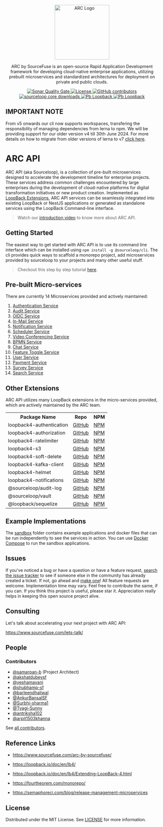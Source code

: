 <p align="center">
  <a href="https://sourcefuse.github.io/arc-docs/arc-api-docs" target="blank"><img src="https://github.com/sourcefuse/loopback4-microservice-catalog/blob/master/docs/assets/logo-dark-bg.png?raw=true" width="180" alt="ARC Logo" /></a>
</p>

<p align="center">
  ARC by SourceFuse is an open-source Rapid Application Development framework for developing cloud-native enterprise applications, utilizing prebuilt microservices and standardized architectures for deployment on private and public clouds.
</p>

<p align="center">
<a href="https://sonarcloud.io/summary/new_code?id=sourcefuse_loopback4-microservice-catalog" target="_blank">
<img alt="Sonar Quality Gate" src="https://img.shields.io/sonar/quality_gate/sourcefuse_loopback4-microservice-catalog?server=https%3A%2F%2Fsonarcloud.io&style=for-the-badge">
</a>
<a href="./LICENSE">
<img src="https://img.shields.io/github/license/sourcefuse/loopback4-microservice-catalog?style=for-the-badge" alt="License" />
</a>
<a href="https://github.com/sourcefuse/loopback4-microservice-catalog/graphs/contributors" target="_blank">
  <img alt="GitHub contributors" src="https://img.shields.io/github/contributors/sourcefuse/loopback4-microservice-catalog?style=for-the-badge">
</a>
<a href="https://www.npmjs.com/~sourceloop" target="_blank">
  <img alt="sourceloop core downloads" src="https://img.shields.io/npm/dm/@sourceloop/core?style=for-the-badge">
</a>
<a href="https://loopback.io/" target="_blank">
  <img alt="Pb Loopback" src="https://img.shields.io/badge/Powered%20by-Loopback 4-brightgreen?style=for-the-badge" />
</a>
<a href="https://nestjs.com/" target="_blank">
  <img alt="Pb Loopback" src="https://img.shields.io/badge/Compatible%20With-NestJS-brightgreen?style=for-the-badge" />
</a>

</p>

## IMPORTANT NOTE

From v5 onwards our cli now supports workspaces, transfering the responsibility of managing dependencies from lerna to npm. We will be providing support for our older version v4 till 30th June 2024. For more details on how to migrate from older versions of lerna to v7 [click here](https://lerna.js.org/docs/legacy-package-management).

# ARC API

ARC API (aka Sourceloop), is a collection of pre-built microservices designed to accelerate the development timeline for enterprise projects. These services address common challenges encountered by large enterprises during the development of cloud-native platforms for digital transformation initiatives or new product creation. Implemented as [LoopBack Extensions](https://loopback.io/doc/en/lb4/Extending-LoopBack-4.html), ARC API services can be seamlessly integrated into existing LoopBack or NestJS applications or generated as standalone services using the LoopBack Command-line interface.

> Watch our [introduction video](https://youtu.be/7_mReOx8RT0) to know more about ARC API.

## Getting Started

The easiest way to get started with ARC API is to use its command line interface which can be installed using `npm install -g @sourceloop/cli`. The cli provides quick ways to scaffold a monorepo project, add microservices provided by sourceloop to your projects and many other useful stuff.

> Checkout this step by step tutorial [here](packages/cli/tutorial.md).

## Pre-built Micro-services

There are currently 14 Microservices provided and actively maintained:

1. [Authentication Service](services/authentication-service)
2. [Audit Service](services/audit-service)
3. [OIDC Service](services/oidc-service)
4. [In-Mail Service](services/in-mail-service)
5. [Notification Service](services/notification-service)
6. [Scheduler Service](services/scheduler-service)
7. [Video Conferencing Service](services/video-conferencing-service)
8. [BPMN Service](services/bpmn-service)
9. [Chat Service](services/chat-service)
10. [Feature Toggle Service](services/feature-toggle-service)
11. [User Service](services/user-tenant-service)
12. [Payment Service](services/payment-service)
13. [Survey Service](services/survey-service)
14. [Search Service](services/search-service)

## Other Extensions

ARC API utilizes many LoopBack extensions in the micro-services provided, which are actively maintained by the ARC team.

<table>
  <tr>
    <th>Package Name</th>
    <th>Repo</th>
    <th>NPM</th>
  </tr>
  <tr>
    <td>loopback4-authentication</td>
    <td><a href="https://github.com/sourcefuse/loopback4-authentication">GitHub</a></td>
    <td><a href="https://npmjs.com/package/loopback4-authentication">NPM</a></td>
  </tr>
  <tr>
    <td>loopback4-authorization</td>
    <td><a href="https://github.com/sourcefuse/loopback4-authorization">GitHub</a></td>
    <td><a href="https://npmjs.com/package/loopback4-authorization">NPM</a></td>
  </tr>
  <tr>
    <td>loopback4-ratelimiter</td>
    <td><a href="https://github.com/sourcefuse/loopback4-ratelimiter">GitHub</a></td>
    <td><a href="https://npmjs.com/package/loopback4-ratelimiter">NPM</a></td>
  </tr>
  <tr>
    <td>loopback4-s3</td>
    <td><a href="https://github.com/sourcefuse/loopback4-s3">GitHub</a></td>
    <td><a href="https://npmjs.com/package/loopback4-s3">NPM</a></td>
  </tr>
  <tr>
    <td>loopback4-soft-delete</td>
    <td><a href="https://github.com/sourcefuse/loopback4-soft-delete">GitHub</a></td>
    <td><a href="https://npmjs.com/package/loopback4-soft-delete">NPM</a></td>
  </tr>
  <tr>
    <td>loopback4-kafka-client</td>
    <td><a href="https://github.com/sourcefuse/loopback4-kafka-client">GitHub</a></td>
    <td><a href="https://npmjs.com/package/loopback4-kafka-client">NPM</a></td>
  </tr>
  <tr>
    <td>loopback4-helmet</td>
    <td><a href="https://github.com/sourcefuse/loopback4-helmet">GitHub</a></td>
    <td><a href="https://npmjs.com/package/loopback4-helmet">NPM</a></td>
  </tr>
  <tr>
    <td>loopback4-notifications</td>
    <td><a href="https://github.com/sourcefuse/loopback4-notifications">GitHub</a></td>
    <td><a href="https://npmjs.com/package/loopback4-notifications">NPM</a></td>
  </tr>
  <tr>
    <td>@sourceloop/audit-log</td>
    <td><a href="https://github.com/sourcefuse/loopback4-audit-log">GitHub</a></td>
    <td><a href="https://npmjs.com/package/@sourceloop/audit-log">NPM</a></td>
  </tr>
  <tr>
    <td>@sourceloop/vault</td>
    <td><a href="https://github.com/sourcefuse/loopback4-vault">GitHub</a></td>
    <td><a href="https://npmjs.com/package/@sourceloop/vault">NPM</a></td>
  </tr>
   <tr>
    <td>@loopback/sequelize</td>
    <td><a href="https://github.com/loopbackio/loopback-next/tree/master/extensions/sequelize">GitHub</a></td>
    <td><a href="https://npmjs.com/package/@loopback/sequelize">NPM</a></td>
  </tr>
</table>

## Example Implementations

The [sandbox](./sandbox/) folder contains example applications and docker files that can be run independently to see the services in action. You can use [Docker Compose](https://docs.docker.com/compose/) to run the sandbox applications.

## Issues

If you've noticed a bug or have a question or have a feature request, [search the issue tracker](https://github.com/sourcefuse/loopback4-microservice-catalog/issues) to see if someone else in the community has already created a ticket. If not, go ahead and [make one](https://github.com/sourcefuse/loopback4-microservice-catalog/issues/new/choose)! All feature requests are welcome. Implementation time may vary. Feel free to contribute the same, if you can. If you think this project is useful, please star it. Appreciation really helps in keeping this open source project alive.

## Consulting

Let's talk about accelerating your next project with ARC API:

https://www.sourcefuse.com/lets-talk/

## People

### Contributors

- [@samarpan-b](http://github.com/samarpan-b) (Project Architect)
- [@akshatdubeysf](http://github.com/akshatdubeysf)
- [@yeshamavani](http://github.com/yeshamavani)
- [@shubhamp-sf](http://github.com/shubhamp-sf)
- [@barleendhaliwal](http://github.com/barleendhaliwal)
- [@AnkurBansalSF](http://github.com/AnkurBansalSF)
- [@Surbhi-sharma1](http://github.com/Surbhi-sharma1)
- [@Tyagi-Sunny](http://github.com/Tyagi-Sunny)
- [@antriksha102](http://github.com/antriksha102)
- [@arpit1503khanna](http://github.com/arpit1503khanna)

See [all contributors](https://github.com/sourcefuse/loopback4-microservice-catalog/graphs/contributors).

## Reference Links

- https://www.sourcefuse.com/arc-by-sourcefuse/

- https://loopback.io/doc/en/lb4/
- https://loopback.io/doc/en/lb4/Extending-LoopBack-4.html
- https://fourtheorem.com/monorepo/
- https://semaphoreci.com/blog/release-management-microservices

## License

Distributed under the MIT License. See [LICENSE](LICENSE) for more information.
